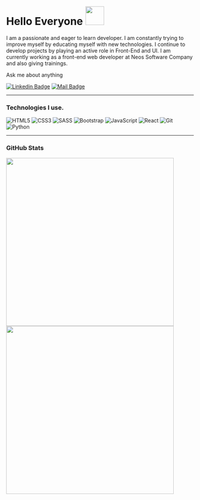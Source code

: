 
<h1>
Hello Everyone
<img src="https://raw.githubusercontent.com/blackcater/blackcater/master/images/Hi.gif" width="50">
</h1>
  
<p>
I am a passionate and eager to learn developer. I am constantly trying to improve myself by educating myself with new technologies. I continue to develop projects by playing an active role in Front-End and UI. I am currently working as a front-end web developer at Neos Software Company and also giving trainings.
</p>
  
<p>Ask me about anything</p>

[![Linkedin Badge](https://img.shields.io/badge/linkedin-%230077B5.svg?&style=for-the-badge&logo=linkedin&logoColor=white)](https://www.linkedin.com/in/mehmet-çoban-613945202/)
[![Mail Badge](https://img.shields.io/badge/email-c14438?style=for-the-badge&logo=Gmail&logoColor=white&link=mailto:ccobanmehmet@gmail.com)](mailto:ccobanmehmet@gmail.com)
<hr>
<h3>
Technologies I use.
</h3>

![HTML5](https://img.shields.io/badge/-HTML5-000000?style=flat&logo=HTML5)
![CSS3](https://img.shields.io/badge/-CSS3-000000?style=flat&logo=CSS3&logoColor=1572B6)
![SASS](https://img.shields.io/badge/-SASS-000000?style=flat&logo=SASS)
![Bootstrap](https://img.shields.io/badge/-Bootstrap-000000?style=flat&logo=Bootstrap&logoColor=563D7C)
![JavaScript](https://img.shields.io/badge/-JavaScript-000000?style=flat&logo=javascript)
![React](https://img.shields.io/badge/-React-000000?style=flat&logo=React)
![Git](https://img.shields.io/badge/-Git-000000?style=flat&logo=Git&logoColor=F05032)
![Python](https://img.shields.io/badge/-Python-000000?style=flat&logo=Python&logoColor=FFD43B)

<hr>

<h3>
GitHub Stats
</h3>
<a href="https://github.com/mcban34">
<img align="center" src="https://github-readme-stats.vercel.app/api/top-langs/?username=mcban34&layout=compact&theme=dark&show_icons=true" width="450">
</a>

<img src="https://github-readme-streak-stats.herokuapp.com/?user=mcban34&theme=dark" width="450">
